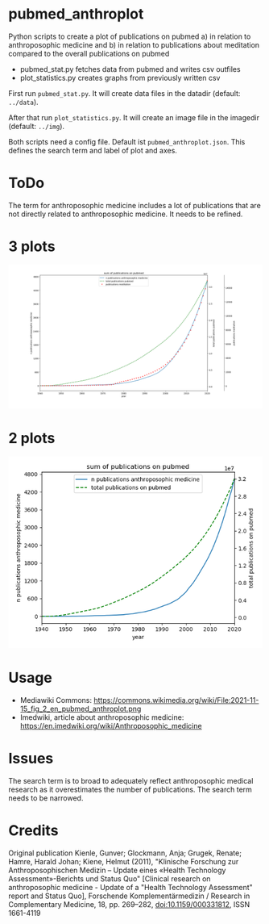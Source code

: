 pubmed_anthroplot
=================

Python scripts to create a plot of publications on pubmed a) in relation to anthroposophic medicine and b) in relation to publications about meditation compared to the overall publications on pubmed

* pubmed_stat.py fetches data from pubmed and writes csv outfiles
* plot_statistics.py creates graphs from previously written csv

First run ```pubmed_stat.py```. It will create data files in the datadir (default: ```../data```).

After that run ```plot_statistics.py```. It will create an image file in the imagedir (default: ```../img```).

Both scripts need a config file. Default ist ```pubmed_anthroplot.json```. This defines the search term and label of plot and axes.

ToDo
====
The term for anthroposophic medicine includes a lot of publications that are not directly related to anthroposophic medicine. It needs to be refined.

3 plots
=======
![example plot](2021-11-14_fig_3_en.png)


2 plots
=======
![example plot](2021-11-15_fig_2_en.png)

Usage
=====
* Mediawiki Commons: https://commons.wikimedia.org/wiki/File:2021-11-15_fig_2_en_pubmed_anthroplot.png
* Imedwiki, article about anthroposophic medicine: https://en.imedwiki.org/wiki/Anthroposophic_medicine

Issues
======
The search term is to broad to adequately reflect anthroposophic medical research as it overestimates the number of publications. The search term needs to be narrowed.

Credits
=======
Original publication Kienle, Gunver; Glockmann, Anja; Grugek, Renate; Hamre, Harald Johan; Kiene, Helmut (2011), "Klinische Forschung zur Anthroposophischen Medizin – Update eines «Health Technology Assessment»-Berichts und Status Quo" [Clinical research on anthroposophic medicine - Update of a "Health Technology Assessment" report and Status Quo], Forschende Komplementärmedizin / Research in Complementary Medicine, 18, pp. 269–282, [doi:10.1159/000331812](https://www.doi.org/10.1159/000331812), ISSN 1661-4119
